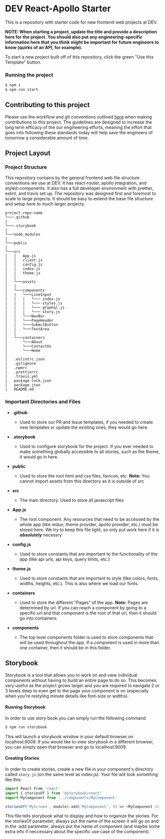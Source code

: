 # DEV React-Apollo Starter

This is a repository with starter code for new frontend web projects at DEV.

**NOTE: When starting a project, update the title and provide a description here for the project. You should also put any engineering-specific information here that you think might be important for future engineers to know (quirks of an API, for example).**

To start a new project built off of this repository, click the green "Use this Template" button.

### Running the project

```bash
$ npm i
$ npm run start
```

## Contributing to this project

Please use the workflow and git conventions outlined [here](https://docs.google.com/document/d/1MJUp3kGXOG2ck8phtELk1Ph2AcBFZDMpM9j8dJTCeIw/edit?usp=sharing) when making contributions to this project. The guidelines are designed to increase the long term efficacy of the our engineering efforts, meaning the effort that goes into following these standards today will help save the engineers of tomorrow a considerable amount of time.

## Project Layout

### Project Structure

This repository contains by the general frontend web file structure conventions we use at DEV. It has react-router, apollo integration, and styled-components. It also has a full developer environment with prettier, eslint, and travis set up. The repository was designed first and foremost to scale to large projects. It should be easy to extend the base file structure and setup here to much larger projects.

```
project-repo-name
└───.github
|
└───.storybook
|
└───node_modules
|
└───public
│
└───src
│   │   App.js
|   |   client.js
│   │   config.js
|   |   index.js
|   |   theme.js
│   │
│   └───assets
│   |
│   └───components
│   |   └───LineInput
|   |   |   └─── index.js
|   |   |   └─── styles.js
|   |   |   └─── graphql.js
|   |   |   └─── story.js
│   |   └───NavBar
│   |   └───PageHeader
│   |   └───SubmitButton
│   |   └───TextArea
│   │
│   └───containers
│       └───About
│       └───ContactUs
│       └───Home
│
|   .eslintrc.json
|   .gitignore
|   .npmrc
|   .prettierrc
|   .travis.yml
|   package-lock.json
|   package.json
|   README.md
```

### Important Directories and Files

- **.github**

  - Used to store our PR and Issue templates, if you needed to create new templates or update the existing ones, they would go here.

- **.storybook**

  - Used to configure storybook for the project. If you ever needed to make something globally accessible to all stories, such as the theme, it would go in here.

- **public**

  - Used to store the root html and css files, favicon, etc.
    **Note:** You cannot import assets from this directory as it is outside of src

- **src**

  - The main directory. Used to store all javascript files

- **App.js**

  - The root component. Any resources that need to be accessed by the whole app (like redux, theme provider, apollo provider, etc.) must be stored here. We try to keep this file light, so only put work here if it is **_absolutely_** necessry

- **config.js**

  - Used to store constants that are important to the functionality of the app (like api urls, api keys, query limits, etc.)

- **theme.js**

  - Used to store constants that are important to style (like colors, fonts, widths, heights, etc.). This is also where we load our fonts.

- **containers**

  - Used to store the different "Pages" of the app.
    **Note:** Pages are determined by url. If you can reach a component by going to a specific url and that component is the root of that url, then it should go into containers.

- **components**

  - The top level components folder is used to store components that will be used throughout the app. If a component is used in more than one container, then it should be in this folder.

## Storybook

Storybook is a tool that allows you to work on and view individual components without having to build an entire page to do so. This becomes very useful as the project grows larger and you are required to navigate 2 or 3 levels deep to even get to the page your component is on (especially when you're restyling minute details like font-size or widths).

#### Running Storybook

In order to use story book you can simply run the following command

```bash
$ npm run storybook
```

This will launch a storybook window in your default browser on localhost:9009. If you would like to view storybook in a different browser, you can simply open that browser and go to localhost:9009.

#### Creating Stories

In order to create stories, create a new file in your component's directory called `story.js` (on the same level as index.js). Your file will look something like this:

```javascript
import React from 'react'
import { storiesOf } from '@storybook/react'
import MyComponent from '../components/MyComponent'

storiesOf('MyScreen', module).add('MyComponent', () => <MyComponent />)
```

This file tells storybook what to display and how to organize the stories. For the storiesOf parameter, always put the name of the screen it will go on and in the .add parameter, always put the name of component (and maybe some extra info if neccessary about the specific use case of the component).
